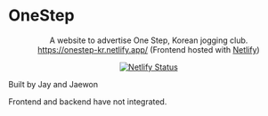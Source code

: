 # OneStep

<p align="center">
  <a>A website to advertise One Step, Korean jogging club.</a>
  <br/>
  <a href="https://onestep-kr.netlify.app/">https://onestep-kr.netlify.app/</a>
  (Frontend hosted with <a href="https://www.netlify.com/" target="_blank">Netlify</a>) <br/>
</p>
<p align="center">
  <a href="https://app.netlify.com/sites/simcomm/deploys" target="_blank">
    <img src="https://api.netlify.com/api/v1/badges/2877bf24-b6e1-47b5-a112-40060aa72f6a/deploy-status" alt="Netlify Status" />
  </a>
</p>


Built by Jay and Jaewon

Frontend and backend have not integrated.
